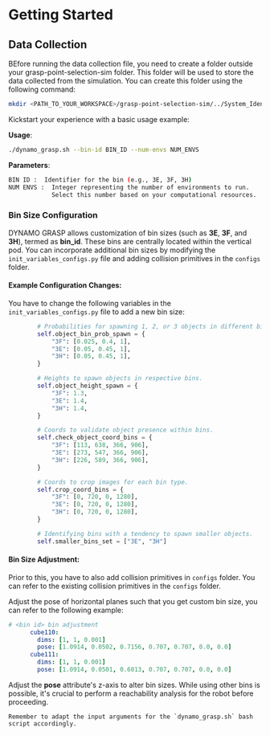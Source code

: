 # Getting Started

## Data Collection
BEfore running the data collection file, you need to create a folder outside your grasp-point-selection-sim folder. This folder will be used to store the data collected from the simulation. You can create this folder using the following command:
```bash
mkdir <PATH_TO_YOUR_WORKSPACE>/grasp-point-selection-sim/../System_Identification_Data
```

Kickstart your experience with a basic usage example:

**Usage**:
```bash
./dynamo_grasp.sh --bin-id BIN_ID --num-envs NUM_ENVS
```
**Parameters**:
```bash
BIN ID :  Identifier for the bin (e.g., 3E, 3F, 3H)
NUM ENVS :  Integer representing the number of environments to run.
            Select this number based on your computational resources.
```

### Bin Size Configuration
DYNAMO GRASP allows customization of bin sizes (such as **3E**, **3F**, and **3H**), termed as **bin_id**. These bins are centrally located within the vertical pod. You can incorporate additional bin sizes by modifying the `init_variables_configs.py` file and adding collision primitives in the `configs` folder.
#### Example Configuration Changes:
You have to change the following variables in the `init_variables_configs.py` file to add a new bin size:
```python
        # Probabilities for spawning 1, 2, or 3 objects in different bins.
        self.object_bin_prob_spawn = {
            "3F": [0.025, 0.4, 1],
            "3E": [0.05, 0.45, 1],
            "3H": [0.05, 0.45, 1],
        }

        # Heights to spawn objects in respective bins.
        self.object_height_spawn = {
            "3F": 1.3,
            "3E": 1.4,
            "3H": 1.4,
        }

        # Coords to validate object presence within bins.
        self.check_object_coord_bins = {
            "3F": [113, 638, 366, 906],
            "3E": [273, 547, 366, 906],
            "3H": [226, 589, 366, 906],
        }

        # Coords to crop images for each bin type.
        self.crop_coord_bins = {
            "3F": [0, 720, 0, 1280],
            "3E": [0, 720, 0, 1280],
            "3H": [0, 720, 0, 1280],
        }

        # Identifying bins with a tendency to spawn smaller objects.
        self.smaller_bins_set = ["3E", "3H"]
```
#### Bin Size Adjustment:
Prior to this, you have to also add collision primitives in `configs` folder. You can refer to the existing collision primitives in the `configs` folder.

Adjust the pose of horizontal planes such that you get custom bin size, you can refer to the following example:
```yaml
# <bin id> bin adjustment
      cube110:
        dims: [1, 1, 0.001]
        pose: [1.0914, 0.0502, 0.7156, 0.707, 0.707, 0.0, 0.0]
      cube111:
        dims: [1, 1, 0.001]
        pose: [1.0914, 0.0501, 0.6013, 0.707, 0.707, 0.0, 0.0]
```

Adjust the **pose** attribute's z-axis to alter bin sizes. While using other bins is possible, it's crucial to perform a reachability analysis for the robot before proceeding.
```{note} 
Remember to adapt the input arguments for the `dynamo_grasp.sh` bash script accordingly.
```